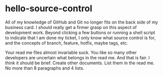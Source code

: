 # hello-source-control
All of my knowledge of GitHub and Git no longer fits on the back side of my business card. I should really get a firmer grasp on this aspect of development work. Beyond clicking a few buttons or running a shell script to indicate that I am done my ticket, I only know what source control is for, and the concepts of branch, feature, hotfix, maybe tags, etc.

Your read me files almost invariable suck. You like so many other developers are uncertain what belongs in the read me. And that is fair. I think it should be brief. Create other documents. List them in the read me. No more than 8 paragraphs and 4 lists.
